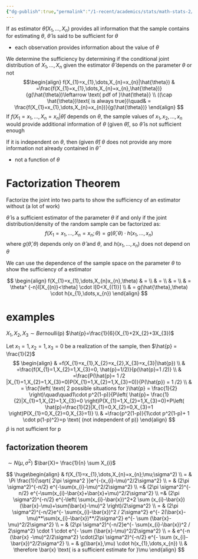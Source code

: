 ```yaml
---
{"dg-publish":true,"permalink":"/1-recent/academics/stats/math-stats-2/sufficiency/","created":"2025-02-04T12:02:27.091-05:00","updated":"2025-07-07T17:32:42.535-04:00"}
---
```


If as estimator $\hat{\theta}(X_{1},\dots,X_{n})$ provides all information that the sample contains for estimating $\theta$, $\hat{\theta}$ is said to be sufficient for $\theta$
- each observation provides information about the value of $\theta$

We determine the sufficiency by determining if the conditional joint distribution of $X_{1},\dots,X_{n}$ given the estimator $\hat{\theta}$ depends on the parameter $\theta$ or not
$$\begin{align}
f(X_{1}=x_{1},\dots,X_{n}=x_{n}|\hat{\theta}) & =\frac{f(X_{1}=x_{1},\dots,X_{n}=x_{n},\hat{\theta})}{g(\hat{\theta})\leftarrow \text{ pdf of }\hat{\theta}}  \\
 ((\cap \hat{\theta})\text{ is always true})\quad& = \frac{f(X_{1}=x_{1},\dots,X_{n}=x_{n})}{g(\hat{\theta})}
\end{align}
$$
If $f(X_{1}=x_{1},\dots,X_{n}=x_{n}|\hat{\theta})$ depends on $\theta$, the sample values of $x_{1},x_{2},\dots,x_{n}$ would provide additional information of $\theta$ (given $\hat{\theta}$), so $\hat{\theta}$ is not sufficient enough

If it is independent on $\theta$, then (given $\hat{\theta}$) $\theta$ does not provide any more information not already contained in $\hat{\theta}$
- not a function of $\theta$


# Factorization Theorem
Factorize the joint into two parts to show the sufficiency of an estimator without (a lot of work)

$\hat{\theta}$ is a sufficient estimator of the parameter $\theta$ if and only if the joint distribution/density of the random sample can be factorized as:
$$
f(X_{1}=x_{1},\dots,X_{n}=x_{n};\theta)=g(\hat{\theta},\theta) \cdot h(x_{1},\dots ,x_{n})
$$
where $g(\hat{\theta},\theta)$ depends only on $\hat{\theta}$ and $\theta$, and $h(x_{1},\dots,x_{n})$ does not depend on $\theta$


We can use the dependence of the sample space on the parameter $\theta$ to show the sufficiency of a estimator

$$
\begin{align}
f(X_{1}=x_{1},\dots,X_{n}x_{n},\theta) & = \\
 & = \\
 & = \\
 & = \theta^ {-n}I[X_{(n)}<\theta] \cdot I[0<X_{(1)}] \\
 & = g(\hat{\theta},\theta) \cdot h(x_{1},\dots,x_{n})
\end{align}
$$





# examples

$X_{1},X_{2},X_{3}\sim Be\mathrm{rnoulli(p)}$
$\hat{p}=\frac{1}{6}(X_{1}+2X_{2}+3X_{3})$

Let $x_{1}=1,x_{2}=1,x_{3}=0$ be a realization of the sample, then $\hat{p} = \frac{1}{2}$
$$
\begin{align}
 & =f(X_{1}=x_{1},X_{2}=x_{2},X_{3}=x_{3}|\hat{p})   \\
 & =\frac{f(X_{1}=1,X_{2}=1,X_{3}=0, \hat{p}=1/2)}{p(\hat{p}=1 /2)} \\
  &  =\frac{P(\hat{p}= 1 /2 |X_{1}=1,X_{2}=1,X_{3}=0)P(X_{1}=1,X_{2}=1,X_{3}=0)}{P(\hat{p}) = 1 /2} \\
 & = \frac{\left( \text{ 2 possible situations for }\hat{p} = \frac{1}{2}  \right)\quad\quad1\cdot p^2(1-p)}{P\left( \hat{p}= \frac{1}{2}|X_{1}=1,X_{2}=1,X_{3}=0 \right)P(X_{1}=1,X_{2}=1,X_{3}=0)+P\left( \hat{p}=\frac{1}{2}|X_{1}=0,X_{2}=0,X_{3}=1 \right)P(X_{1}=0,X_{2}=0,X_{3}=1)} \\
 & =\frac{p^2(1-p)}{1\cdot p^2(1-p)+ 1 \cdot p(1-p)^2}=p \text{ (not independent of p)}
\end{align}
$$
$\hat{p}$ is not sufficient for p


## factorization theorem
$\sim N(\mu,\sigma^2)$
$\bar{X}= \frac{1}{n} \sum X_{i}$

$$
\huge\begin{align}
 & f(X_{1}=x_{1},\dots,X_{n}=x_{n};\mu;\sigma^2) \\
= & \Pi  \frac{1}{\sqrt{ 2\pi \sigma^2 }}e^{-(x_{i}-\mu)^2/2\sigma^2} \\
 = & (2\pi \sigma^2)^{-n/2} e^{-\sum(x_{i}-\mu)^2/2\sigma^2} \\
=& (2\pi \sigma^2)^{-n/2} e^{-\sum(x_{i}-\bar{x}+\bar{x}+\mu)^2/2\sigma^2} \\
=& (2\pi \sigma^2)^{-n/2} e^{-\left( \sum(x_{i}-\bar{x})^2+2 \sum (x_{i}-\bar{x})(\bar{x}-\mu)+\sum(\bar{x}-\mu)^2 \right)/2\sigma^2} \\
= & (2\pi \sigma^2)^{-n/2}e^{- \sum(x_{i}-\bar{x})^2 / 2\sigma^2} e^{- 2(\bar{x}-\mu)**\sum(x_{i}-\bar{x})**/2\sigma^2} e^{- \sum (\bar{x}-\mu)^2/2\sigma^2} \\
= & (2\pi \sigma^2)^{-n/2}e^{- \sum(x_{i}-\bar{x})^2 / 2\sigma^2} \cdot 1 \cdot  e^{- \sum (\bar{x}-\mu)^2/2\sigma^2}  \\
= & e^{-n (\bar{x} -\mu)^2/2\sigma^2} \cdot(2\pi \sigma^2)^{-n/2} e^{- \sum (x_{i}-\bar{x})^2/2\sigma^2} \\
= & g(\bar{x},\mu) \cdot h(x_{1},\dots,x_{n})  \\
 & \therefore \bar{x} \text{ is a sufficient estimate for }\mu
\end{align}
$$


